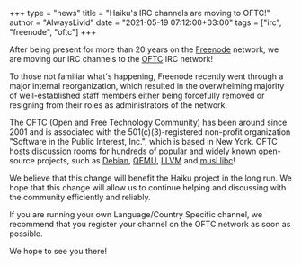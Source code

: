 +++
type = "news"
title = "Haiku's IRC channels are moving to OFTC!"
author = "AlwaysLivid"
date = "2021-05-19 07:12:00+03:00"
tags = ["irc", "freenode", "oftc"]
+++

After being present for more than 20 years on the [Freenode](https://freenode.net/) network, we are moving our IRC channels to the [OFTC](https://oftc.net/) IRC network!

To those not familiar what's happening, Freenode recently went through a major internal reorganization, which resulted in the overwhelming majority of well-established staff members either being forcefully removed or resigning from their roles as administrators of the network.

The OFTC (Open and Free Technology Community) has been around since 2001 and is associated with the 501(c)(3)-registered non-profit organization "Software in the Public Interest, Inc.", which is based in New York. OFTC hosts discussion rooms for hundreds of popular and widely known open-source projects, such as [Debian](https://wiki.debian.org/IRC), [QEMU](https://www.qemu.org/contribute/), [LLVM](https://llvm.org/docs/#irc) and [musl libc](https://musl.libc.org/)!

We believe that this change will benefit the Haiku project in the long run. We hope that this change will allow us to continue helping and discussing with the community efficiently and reliably.

If you are running your own Language/Country Specific channel, we recommend that you register your channel on the OFTC network as soon as possible.

We hope to see you there!
